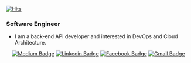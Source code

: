 [![Hits](https://hits.seeyoufarm.com/api/count/incr/badge.svg?url=https%3A%2F%2Fgithub.com%2Funderbell)](https://github.com/underbell)

### Software Engineer
- I am a back-end API developer and interested in DevOps and Cloud Architecture.

<div align=center>
  
[![Medium Badge](https://img.shields.io/badge/Medium-12100E?style=social&logo=Medium&link=https://kevin-park.medium.com)](https://kevin-park.medium.com)
[![Linkedin Badge](https://img.shields.io/badge/LinkedIn-0077B5?style=social&logo=LinkedIn&link=https://www.linkedin.com/in/park-kevin)](https://www.linkedin.com/in/park-kevin)
[![Facebook Badge](https://img.shields.io/badge/Facebook-1877F2?style=social&logo=Facebook&link=https://www.facebook.com/underbell.park)](https://www.facebook.com/underbell.park)
[![Gmail Badge](https://img.shields.io/badge/Gmail-D14836?style=social&logo=Gmail&link=mailto:underbell.park@gmail.com)](mailto:underbell.park@gmail.com)

<div>
